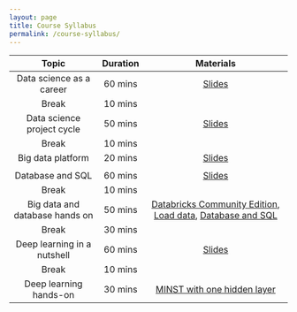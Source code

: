 ```yaml
---
layout: page
title: Course Syllabus
permalink: /course-syllabus/
---
```


| Topic | Duration | Materials |
| :---: | :---: | :---: |
| Data science as a career | 60 mins | [Slides](https://course2022.scientistcafe.com/slides/Introduction) |
| Break | 10 mins |  |
| Data science project cycle  | 50 mins | [Slides]()   |
| Break | 10 mins |  |
| Big data platform| 20 mins | [Slides]() |
|  |  |  |
| Database and SQL | 60 mins |[Slides](https://course2022.scientistcafe.com/slides/Database) |
| Break | 10 mins | |
| Big data and database hands on | 50 mins | [Databricks Community Edition](https://databricks.com/try-databricks), [Load data](https://databricks-prod-cloudfront.cloud.databricks.com/public/4027ec902e239c93eaaa8714f173bcfc/7746101029017440/1150791198241377/3979968257677676/latest.html), [Database and SQL](https://databricks-prod-cloudfront.cloud.databricks.com/public/4027ec902e239c93eaaa8714f173bcfc/7746101029017440/1044709126014519/3979968257677676/latest.html) |
| Break | 30 mins | |
| Deep learning in a nutshell  | 60 mins | [Slides]() |
| Break | 10 mins |  |
| Deep learning hands-on | 30 mins | [MINST with one hidden layer](https://github.com/happyrabbit/IntroDataScience/blob/master/Python/MINST_with_one_hidden_layer.ipynb)|
